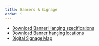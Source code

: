 ```yaml
---
title: Banners & Signage
order: 5
---
```


- [Download Banner Hanging specifications](https://s3.amazonaws.com/assets.palmereventscenter.com/2021/PEC_BannerDimensions+2019-fnl.pdf)
- [Download Banner hanging locations](https://s3.amazonaws.com/assets.palmereventscenter.com/2021/pec-level-one-canopy-columns-fnl.pdf)
- [Digital Signage Map](https://s3.amazonaws.com/assets.palmereventscenter.com/2021/PEC_Digital_Signage_Overhead_Locations+-Update.pdf)
